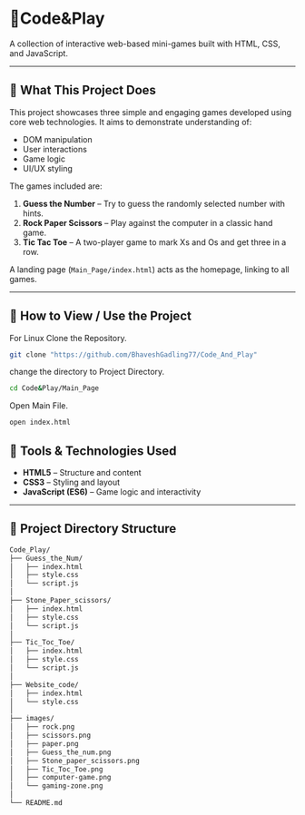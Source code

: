 
# 🎯Code&Play
 A collection of interactive web-based mini-games built with HTML, CSS, and JavaScript.

---

## 🎯 What This Project Does

This project showcases three simple and engaging games developed using core web technologies. It aims to demonstrate understanding of:

- DOM manipulation
- User interactions
- Game logic
- UI/UX styling

The games included are:

1. **Guess the Number** – Try to guess the randomly selected number with hints.
2. **Rock Paper Scissors** – Play against the computer in a classic hand game.
3. **Tic Tac Toe** – A two-player game to mark Xs and Os and get three in a row.

A landing page (`Main_Page/index.html`) acts as the homepage, linking to all games.

---

## 🧭 How to View / Use the Project
For Linux
Clone the Repository.
```sh
git clone "https://github.com/BhaveshGadling77/Code_And_Play"
```
change the directory to Project Directory.
```sh
cd Code&Play/Main_Page
```
Open Main File.
```sh
open index.html
```
## 🧩 Tools & Technologies Used

- **HTML5** – Structure and content
- **CSS3** – Styling and layout
- **JavaScript (ES6)** – Game logic and interactivity

---

## 📁 Project Directory Structure

```bash
Code_Play/
├── Guess_the_Num/
│   ├── index.html
│   ├── style.css
│   └── script.js
│
├── Stone_Paper_scissors/
│   ├── index.html
│   ├── style.css
│   └── script.js
│
├── Tic_Toc_Toe/
│   ├── index.html
│   ├── style.css
│   └── script.js
│
├── Website_code/
│   ├── index.html
│   └── style.css
│
├── images/
│   ├── rock.png
│   ├── scissors.png
│   ├── paper.png
│   ├── Guess_the_num.png
│   ├── Stone_paper_scissors.png
│   ├── Tic_Toc_Toe.png
│   ├── computer-game.png
│   └── gaming-zone.png
│
└── README.md

